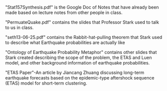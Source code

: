
"Stat157Synthesis.pdf" is the Google Doc of Notes that have already been made based on lecture notes from other people in class. 

"PermuateQuake.pdf" contains the slides that Professor Stark used to talk to us in class.

"seth13-06-25.pdf" contains the Rabbit-hat-pulling theorem that Stark used to describe what Earthquake probabilities are actually like 

"Ontology of Earthquake Probability Metaphor" contains other slides that Stark created describing the scope of the problem, the ETAS and Luen model, and other background information of earthquake probabilities. 

"ETAS Paper"-An article by Jiancang Zhuang discussing long-term earthquake forecasts based on the epidemic-type aftershock sequence (ETAS) model for short-term clustering. 

